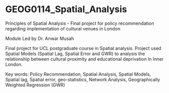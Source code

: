 # GEOG0114_Spatial_Analysis
Principles of Spatial Analysis - Final project for policy recommendation regarding implementation of cultural venues in London

Module Led by Dr. Anwar Musah

Final project for UCL postgraduate course in Spatial analysis. Project used Spatial Models (Spatial Lag, Spatial Error and GWR) to analysis the relationship between cultural proximity and educational deprivation in Inner London.

Key words: Policy Recommendation, Spatial Analysis, Spatial Models, Spatial lag, Spatial error, geo-statistics, Network Analysis, Geographically Weighted Regression (GWR)
